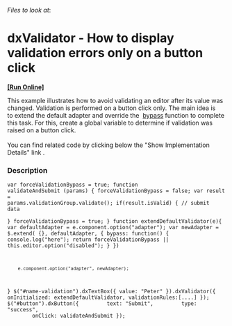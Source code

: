 <!-- default file list -->
*Files to look at*:

<!-- default file list end -->
#  dxValidator - How to display validation errors only on a button click
<!-- run online -->
**[[Run Online]](https://codecentral.devexpress.com/t451354/)**
<!-- run online end -->


This example illustrates how to avoid validating an editor after its value was changed. Validation is performed on a button click only. The main idea is to extend the default adapter and override the  <a href="https://js.devexpress.com/Documentation/ApiReference/UI_Widgets/dxValidator/Configuration/adapter/#bypass">bypass</a> function to complete this task. For this, create a global variable to determine if validation was raised on a button click.<br><br>You can find related code by clicking below the "Show Implementation Details" link .


<h3>Description</h3>

<code lang="js">var forceValidationBypass = true;
function validateAndSubmit (params) {
    forceValidationBypass = false;
    var result = params.validationGroup.validate();
    if(result.isValid) {
        // submit data         
    }
    forceValidationBypass = true;
}
function extendDefaultValidator(e){
        var defaultAdapter = e.component.option("adapter");
        var newAdapter = $.extend(
            {},
            defaultAdapter,
            {
                bypass: function() {
                      console.log("here");
                     return forceValidationBypass || this.editor.option("disabled"); 
                }
            })
       
        e.component.option("adapter", newAdapter);

}
$("#name-validation").dxTextBox({
    value: "Peter"
}).dxValidator({
    onInitialized: extendDefaultValidator,
    validationRules:[....]
});
$("#button").dxButton({
&nbsp;&nbsp;&nbsp;&nbsp;&nbsp;&nbsp;&nbsp; text: "Submit",
&nbsp;&nbsp;&nbsp;&nbsp;&nbsp;&nbsp;&nbsp; type: "success",
&nbsp;&nbsp;&nbsp;&nbsp;&nbsp;&nbsp;&nbsp; onClick: validateAndSubmit
});</code>

<br/>


